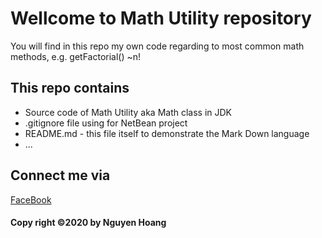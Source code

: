 # Wellcome to Math Utility repository
You will find in this repo my own code
regarding to most common math methods, e.g.
getFactorial() ~n!

## This repo contains 
* Source code of Math Utility aka Math class in JDK
* .gitignore file using for NetBean project
* README.md - this file itself to demonstrate the Mark Down language
* ...

## Connect me via
[FaceBook](https://facebook.com/nth777)
#### Copy right ©2020 by Nguyen Hoang